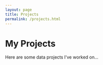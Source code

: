 ```yaml
---
layout: page
title: Projects
permalink: /projects.html
---
```


# My Projects
Here are some data projects I've worked on...

